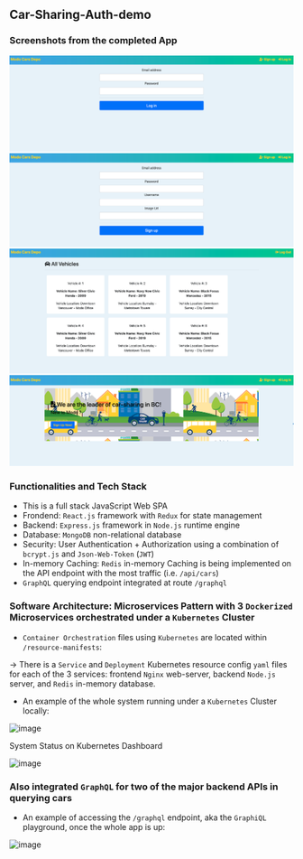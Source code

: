 ## Car-Sharing-Auth-demo
### Screenshots from the completed App
![Test image](https://github.com/HarveyYifanLi/Car-Sharing-Auth-demo/blob/main/LogIn.png)
![Test image](https://github.com/HarveyYifanLi/Car-Sharing-Auth-demo/blob/main/SignUp.png)
![Test image](https://github.com/HarveyYifanLi/Car-Sharing-Auth-demo/blob/main/Cars-Logout.png)
![Test image](https://github.com/HarveyYifanLi/Car-Sharing-Auth-demo/blob/main/Main.png)

### Functionalities and Tech Stack
* This is a full stack JavaScript Web SPA
* Frondend: `React.js` framework with `Redux` for state management
* Backend: `Express.js` framework in `Node.js` runtime engine
* Database: `MongoDB` non-relational database
* Security: User Authentication + Authorization using a combination of `bcrypt.js` and `Json-Web-Token` (`JWT`) 
* In-memory Caching: `Redis` in-memory Caching is being implemented on the API endpoint with the most traffic (i.e. `/api/cars`)
* `GraphQL` querying endpoint integrated at route `/graphql`


### Software Architecture: Microservices Pattern with 3 `Dockerized` Microservices orchestrated under a `Kubernetes` Cluster
* `Container Orchestration` files using `Kubernetes` are located within `/resource-manifests`:

-> There is a `Service` and `Deployment` Kubernetes resource config `yaml` files for each of the 3 services: 
frontend `Nginx` web-server, backend `Node.js` server, and `Redis` in-memory database.

* An example of the whole system running under a `Kubernetes` Cluster locally:

![image](https://user-images.githubusercontent.com/17951024/235820376-4bbd00ec-d05a-4bb1-8e72-5e12b1d3865d.png)

System Status on Kubernetes Dashboard

![image](https://user-images.githubusercontent.com/17951024/236990911-8e1e6fcf-3710-4bce-8456-8a66cb773644.png)


### Also integrated `GraphQL` for two of the major backend APIs in querying cars

* An example of accessing the  `/graphql` endpoint, aka the `GraphiQL` playground, once the whole app is up:

![image](https://user-images.githubusercontent.com/17951024/233868419-781e61cf-4972-4749-b7b4-dfc90bb7a769.png)


